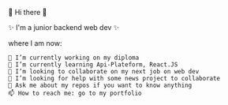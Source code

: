 👋 Hi there 👋

 ✨ I'm a junior backend web dev ✨

where I am now: 

    🔭 I’m currently working on my diploma
    🌱 I’m currently learning Api-Plateform, React.JS
    👯 I’m looking to collaborate on my next job on web dev
    🤔 I’m looking for help with some news project to collaborate
    💬 Ask me about my repos if you want to know anything
    📫 How to reach me: go to my portfolio
